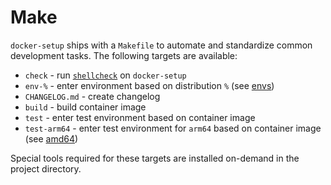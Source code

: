 # Make

`docker-setup` ships with a `Makefile` to automate and standardize common development tasks. The following targets are available:

- `check` - run [`shellcheck`](https://github.com/koalaman/shellcheck) on `docker-setup`
- `env-%` - enter environment based on distribution `%` (see [envs](envs.md))
- `CHANGELOG.md` - create changelog
- `build` - build container image
- `test` - enter test environment based on container image
- `test-arm64` - enter test environment for `arm64` based on container image (see [amd64](amd64.md))

Special tools required for these targets are installed on-demand in the project directory.
